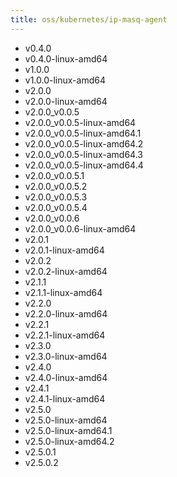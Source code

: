 ```yaml
---
title: oss/kubernetes/ip-masq-agent
---
```

- v0.4.0
- v0.4.0-linux-amd64
- v1.0.0
- v1.0.0-linux-amd64
- v2.0.0
- v2.0.0-linux-amd64
- v2.0.0_v0.0.5
- v2.0.0_v0.0.5-linux-amd64
- v2.0.0_v0.0.5-linux-amd64.1
- v2.0.0_v0.0.5-linux-amd64.2
- v2.0.0_v0.0.5-linux-amd64.3
- v2.0.0_v0.0.5-linux-amd64.4
- v2.0.0_v0.0.5.1
- v2.0.0_v0.0.5.2
- v2.0.0_v0.0.5.3
- v2.0.0_v0.0.5.4
- v2.0.0_v0.0.6
- v2.0.0_v0.0.6-linux-amd64
- v2.0.1
- v2.0.1-linux-amd64
- v2.0.2
- v2.0.2-linux-amd64
- v2.1.1
- v2.1.1-linux-amd64
- v2.2.0
- v2.2.0-linux-amd64
- v2.2.1
- v2.2.1-linux-amd64
- v2.3.0
- v2.3.0-linux-amd64
- v2.4.0
- v2.4.0-linux-amd64
- v2.4.1
- v2.4.1-linux-amd64
- v2.5.0
- v2.5.0-linux-amd64
- v2.5.0-linux-amd64.1
- v2.5.0-linux-amd64.2
- v2.5.0.1
- v2.5.0.2
